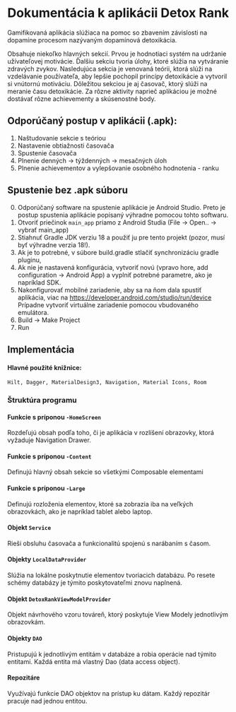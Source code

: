 # Dokumentácia k aplikácii Detox Rank

Gamifikovaná aplikácia slúžiaca na pomoc so zbavením závislosti na dopamíne procesom nazývaným dopamínová detoxikácia.

Obsahuje niekoľko hlavných sekcií. Prvou je hodnotiaci systém na udržanie užívateľovej motivácie.
Ďalšiu sekciu tvoria úlohy, ktoré slúžia na vytváranie zdravých zvykov. Nasledujúca sekcia je venovaná teórii, ktorá slúži na
vzdelávanie používateľa, aby lepšie pochopil princípy detoxikácie a vytvoril si vnútornú motiváciu. Dôležitou sekciou je aj časovač,
ktorý slúži na meranie času detoxikácie. Za rôzne aktivity naprieč aplikáciou je možné dostávať rôzne achievementy a skúsenostné body.


## Odporúčaný postup v aplikácii (.apk):

1. Naštudovanie sekcie s teóriou
2. Nastavenie obtiažnosti časovača
3. Spustenie časovača
4. Plnenie denných -> týždenných -> mesačných úloh
5. Plnenie achievementov a vylepšovanie osobného hodnotenia - ranku


## Spustenie bez .apk súboru

0. Odporúčaný software na spustenie aplikácie je Android Studio.
   Preto je postup spustenia aplikácie popísaný výhradne pomocou tohto softwaru.
1. Otvoriť priečinok `main_app` priamo z Android Studia (File -> Open.. -> vybrať main_app)
2. Stiahnuť Gradle JDK verziu 18 a použiť ju pre tento projekt (pozor, musí byť výhradne verzia 18!).
3. Ak je to potrebné, v súbore build.gradle stlačiť synchronizáciu gradle pluginu,
4. Ak nie je nastavená konfigurácia, vytvoriť novú (vpravo hore, add configuration -> Android App)
   a vyplniť potrebné parametre, ako je napríklad SDK.
5. Nakonfigurovať mobilné zariadenie, aby sa na ňom dala spustiť aplikácia, viac na https://developer.android.com/studio/run/device
   Prípadne vytvoriť virtuálne zariadenie pomocou vbudovaného emulátora.
6. Build -> Make Project
7. Run

## Implementácia
#### Hlavné použité knižnice:
```
Hilt, Dagger, MaterialDesign3, Navigation, Material Icons, Room
```

### Štruktúra programu
#### Funkcie s príponou `-HomeScreen`
Rozdeľujú obsah podľa toho, či je aplikácia v rozlíšení obrazovky, ktorá vyžaduje Navigation Drawer.
#### Funkcie s príponou `-Content`
Definujú hlavný obsah sekcie so všetkými Composable elementami
#### Funkcie s príponou `-Large`
Definujú rozloženia elementov, ktoré sa zobrazia iba na veľkých obrazovkách, ako je napríklad tablet alebo laptop.

#### Objekt `Service`
Rieši obsluhu časovača a funkcionalitú spojenú s narábaním s časom.

#### Objekty `LocalDataProvider`
Slúžia na lokálne poskytnutie elementov tvoriacich databázu. Po resete schémy databázy je týmito poskytovateľmi znovu naplnená.

#### Objekt `DetoxRankViewModelProvider`
Objekt návrhového vzoru továreň, ktorý poskytuje View Modely jednotlivým obrazovkám.

#### Objekty `DAO`
Pristupujú k jednotlivým entitám v databáze a robia operácie nad týmito entitami. Každá entita má vlastný Dao (data access object).

#### Repozitáre
Využívajú funkcie DAO objektov na prístup ku dátam. Každý repozitár pracuje nad jednou entitou.
